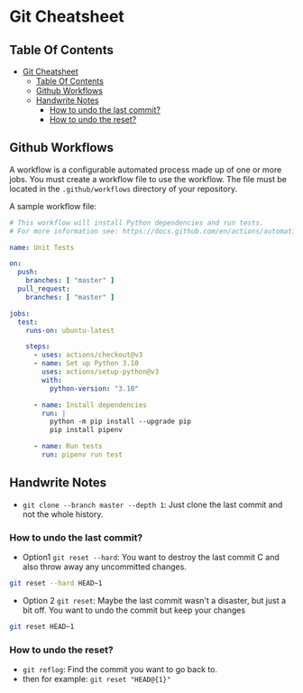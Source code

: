 # Git Cheatsheet

## Table Of Contents

- [Git Cheatsheet](#git-cheatsheet)
  - [Table Of Contents](#table-of-contents)
  - [Github Workflows](#github-workflows)
  - [Handwrite Notes](#handwrite-notes)
    - [How to undo the last commit?](#how-to-undo-the-last-commit)
    - [How to undo the reset?](#how-to-undo-the-reset)

## Github Workflows

A workflow is a configurable automated process made up of one or more jobs. You must create a workflow file to use the workflow. The file must be located in the `.github/workflows` directory of your repository.

A sample workflow file:

```yaml
# This workflow will install Python dependencies and run tests.
# For more information see: https://docs.github.com/en/actions/automating-builds-and-tests/building-and-testing-python

name: Unit Tests

on:
  push:
    branches: [ "master" ]
  pull_request:
    branches: [ "master" ]

jobs:
  test:
    runs-on: ubuntu-latest

    steps:
      - uses: actions/checkout@v3
      - name: Set up Python 3.10
        uses: actions/setup-python@v3
        with:
          python-version: "3.10"

      - name: Install dependencies
        run: |
          python -m pip install --upgrade pip
          pip install pipenv

      - name: Run tests
        run: pipenv run test
```

## Handwrite Notes

- `git clone --branch master --depth 1`: Just clone the last commit and not the whole history.

### How to undo the last commit?

- Option1 `git reset --hard`: You want to destroy the last commit C and also throw away any uncommitted changes.
```bash
git reset --hard HEAD~1
```

- Option 2 `git reset`: Maybe the last commit wasn't a disaster, but just a bit off. You want to undo the commit but keep your changes
```bash
git reset HEAD~1
```

### How to undo the reset?

 - `git reflog`: Find the commit you want to go back to.
 - then for example: `git reset "HEAD@{1}"`
